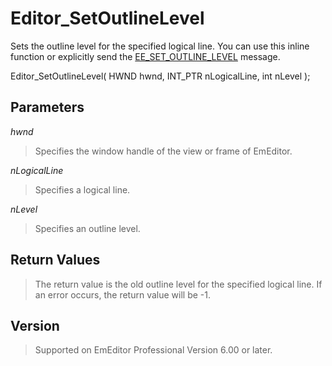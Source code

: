 # Editor\_SetOutlineLevel

Sets the outline level for the specified logical line. You can use this inline function or explicitly send the [EE\_SET\_OUTLINE\_LEVEL](../message/ee_set_outline_level) message.

Editor\_SetOutlineLevel( HWND hwnd, INT\_PTR nLogicalLine, int nLevel );

## Parameters

_hwnd_

> Specifies the window handle of the view or frame of EmEditor.

_nLogicalLine_

> Specifies a logical line.

_nLevel_

> Specifies an outline level.

## Return Values

> The return value is the old outline level for the specified logical line.
> If an error occurs, the return value will be -1.

## Version

> Supported on EmEditor Professional Version 6.00 or later.
